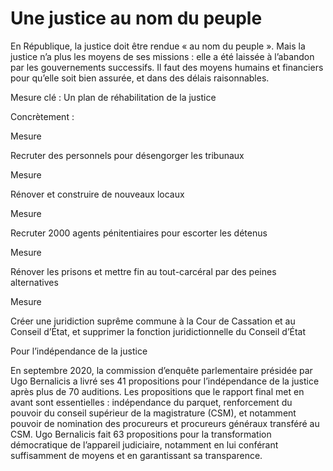 # Une justice au nom du peuple


En République, la justice doit être rendue « au nom du peuple ». Mais la
justice n’a plus les moyens de ses missions : elle a été laissée à
l’abandon par les gouvernements successifs. Il faut des moyens humains
et financiers pour qu’elle soit bien assurée, et dans des délais
raisonnables.

</div>

Mesure clé : Un plan de réhabilitation de la justice

Concrètement :


Mesure

Recruter des personnels pour désengorger les tribunaux


Mesure

Rénover et construire de nouveaux locaux


Mesure

Recruter 2000 agents pénitentiaires pour escorter les détenus


Mesure

Rénover les prisons et mettre fin au tout-carcéral par des peines
alternatives


Mesure

Créer une juridiction suprême commune à la Cour de Cassation et au
Conseil d’État, et supprimer la fonction juridictionnelle du Conseil
d’État


Pour l’indépendance de la justice

En septembre 2020, la commission d’enquête parlementaire présidée par
Ugo Bernalicis a livré ses 41 propositions pour l’indépendance de la
justice après plus de 70 auditions. Les propositions que le rapport
final met en avant sont essentielles : indépendance du parquet,
renforcement du pouvoir du conseil supérieur de la magistrature (CSM),
et notamment pouvoir de nomination des procureurs et procureurs généraux
transféré au CSM. Ugo Bernalicis fait 63 propositions pour la
transformation démocratique de l’appareil judiciaire, notamment en lui
conférant suffisamment de moyens et en garantissant sa transparence.


